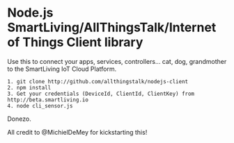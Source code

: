 # Node.js SmartLiving/AllThingsTalk/Internet of Things Client library

Use this to connect your apps, services, controllers... cat, dog, grandmother to the SmartLiving IoT Cloud Platform.

	1. git clone http://github.com/allthingstalk/nodejs-client
	2. npm install
	3. Get your credentials (DeviceId, ClientId, ClientKey) from http://beta.smartliving.io
	4. node cli_sensor.js

Donezo.

All credit to @MichielDeMey for kickstarting this!
